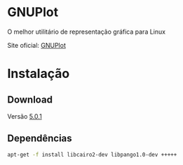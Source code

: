 # GNUPlot
O melhor utilitário de representação gráfica para Linux

Site oficial: [GNUPlot](http://www.gnuplot.info/)

# Instalação

## Download
Versão [5.0.1](http://sourceforge.net/projects/gnuplot/files/gnuplot/)

## Dependências
```sh
apt-get -f install libcairo2-dev libpango1.0-dev +++++
```
